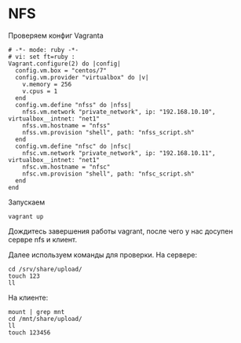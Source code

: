 # NFS

Проверяем конфиг Vagranta

```
# -*- mode: ruby -*-
# vi: set ft=ruby :
Vagrant.configure(2) do |config|
  config.vm.box = "centos/7"
  config.vm.provider "virtualbox" do |v|
    v.memory = 256
    v.cpus = 1
  end
  config.vm.define "nfss" do |nfss|
    nfss.vm.network "private_network", ip: "192.168.10.10", virtualbox__intnet: "net1"
    nfss.vm.hostname = "nfss"
    nfss.vm.provision "shell", path: "nfss_script.sh"
  end
  config.vm.define "nfsc" do |nfsc|
    nfsc.vm.network "private_network", ip: "192.168.10.11", virtualbox__intnet: "net1"
    nfsc.vm.hostname = "nfsc"
    nfsc.vm.provision "shell", path: "nfsc_script.sh"
  end
end
```
Запускаем
```
vagrant up
```
Дождитесь завершения работы vagrant, после чего у нас досупен сервре nfs и клиент.

Далее используем команды для проверки.
На сервере:

```
cd /srv/share/upload/
touch 123
ll
```
На клиенте:
```
mount | grep mnt
cd /mnt/share/upload/
ll
touch 123456
```


